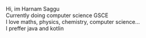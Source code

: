 Hi, im Harnam Saggu<br>
Currently doing computer science GSCE<br>
I love maths, physics, chemistry, computer science...<br>
I preffer java and kotlin<br>

